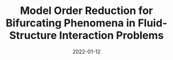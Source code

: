 ---
title: "Model Order Reduction for Bifurcating Phenomena in Fluid-Structure Interaction Problems"
collection: publications
permalink: /publication/2022-01-12-Model-Order-Reduction-for-Bifurcating-Phenomena-in-Fluid-Structure-Interaction-Problems
date: 2022-01-12
item: 10
venue: 'International Journal for Numerical Methods in Fluids'
paperurl: 'https://doi.org/10.1002/fld.5118'
authors: 'M. Khamlich, F. Pichi, G. Rozza'
pubsource: 'journal'
biblio: >
   @article{KhamlichModelOrderReduction2022,\
 
   title = {Model Order Reduction for Bifurcating Phenomena in {{Fluid-Structure Interaction}} Problems},\
 
   author = {Khamlich, M. and Pichi, F. and Rozza, G.},\
 
   year = {2022},\
 
   journal = {International Journal for Numerical Methods in Fluids},\
 
   doi = {10.1002/fld.5118}}
---